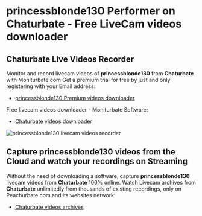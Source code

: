 # princessblonde130 Performer on Chaturbate - Free LiveCam videos downloader

## Chaturbate Live Videos Recorder

Monitor and record livecam videos of **princessblonde130** from **Chaturbate** with Moniturbate.com
Get a premium trial for free by just and only registering with your Email address:
* [princessblonde130 Premium videos downloader](https://moniturbate.com/request-demo-licence-key.html)

Free livecam videos downloader - Moniturbate Software:
* [Chaturbate videos downloader](https://moniturbate.com/moniturbate-download-software.html)

![princessblonde130 livecam videos recorder](https://peachurnet.com/templates/moniturbate-software.png)


## Capture princessblonde130 videos from the Cloud and watch your recordings on Streaming

Without the need of downloading a software, capture **princessblonde130** livecam videos from **Chaturbate** 100% online.
Watch Livecam archives from **Chaturbate** unlimitedly from thousands of existing recordings, only on Peachurbate.com and its websites network:
* [Chaturbate videos archives](https://peachurnet.com/)